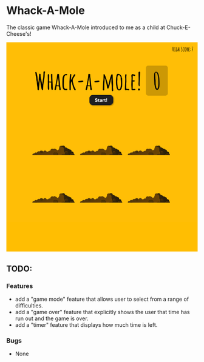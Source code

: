 # Whack-A-Mole
The classic game Whack-A-Mole introduced to me as a child at Chuck-E-Cheese's!

![Preview of the game](assets/preview.png "Game preview")

## TODO: 
### Features 
- add a "game mode" feature that allows user to select from a range of difficulties.
- add a "game over" feature that explicitly shows the user that time has run out and the game is over.
- add a "timer" feature that displays how much time is left.

### Bugs
- None

